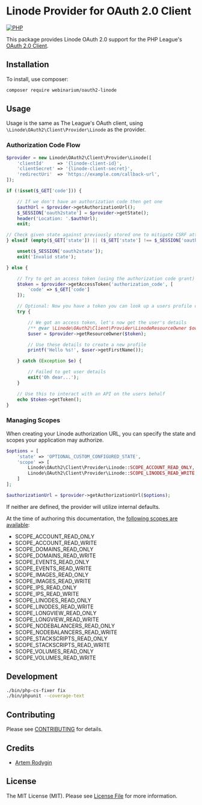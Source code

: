 # Linode Provider for OAuth 2.0 Client

[![PHP](https://img.shields.io/badge/PHP-5.6%2B-blue.svg)](https://secure.php.net/migration56)

This package provides Linode OAuth 2.0 support for the PHP League's [OAuth 2.0 Client](https://github.com/thephpleague/oauth2-client).

## Installation

To install, use composer:

```bash
composer require webinarium/oauth2-linode
```

## Usage

Usage is the same as The League's OAuth client, using `\Linode\OAuth2\Client\Provider\Linode` as the provider.

### Authorization Code Flow

```php
$provider = new Linode\OAuth2\Client\Provider\Linode([
    'clientId'     => '{linode-client-id}',
    'clientSecret' => '{linode-client-secret}',
    'redirectUri'  => 'https://example.com/callback-url',
]);

if (!isset($_GET['code'])) {

    // If we don't have an authorization code then get one
    $authUrl = $provider->getAuthorizationUrl();
    $_SESSION['oauth2state'] = $provider->getState();
    header('Location: '.$authUrl);
    exit;

// Check given state against previously stored one to mitigate CSRF attack
} elseif (empty($_GET['state']) || ($_GET['state'] !== $_SESSION['oauth2state'])) {

    unset($_SESSION['oauth2state']);
    exit('Invalid state');

} else {

    // Try to get an access token (using the authorization code grant)
    $token = $provider->getAccessToken('authorization_code', [
        'code' => $_GET['code']
    ]);

    // Optional: Now you have a token you can look up a users profile data
    try {

        // We got an access token, let's now get the user's details
        /** @var \Linode\OAuth2\Client\Provider\LinodeResourceOwner $owner */
        $user = $provider->getResourceOwner($token);

        // Use these details to create a new profile
        printf('Hello %s!', $user->getFirstName());

    } catch (Exception $e) {

        // Failed to get user details
        exit('Oh dear...');
    }

    // Use this to interact with an API on the users behalf
    echo $token->getToken();
}
```

### Managing Scopes

When creating your Linode authorization URL, you can specify the state and scopes your application may authorize.

```php
$options = [
    'state' => 'OPTIONAL_CUSTOM_CONFIGURED_STATE',
    'scope' => [
        Linode\OAuth2\Client\Provider\Linode::SCOPE_ACCOUNT_READ_ONLY,
        Linode\OAuth2\Client\Provider\Linode::SCOPE_LINODES_READ_WRITE,
    ]
];

$authorizationUrl = $provider->getAuthorizationUrl($options);
```

If neither are defined, the provider will utilize internal defaults.

At the time of authoring this documentation, the [following scopes are available](https://developers.linode.com/api/v4#section/OAuth):

- SCOPE_ACCOUNT_READ_ONLY
- SCOPE_ACCOUNT_READ_WRITE
- SCOPE_DOMAINS_READ_ONLY
- SCOPE_DOMAINS_READ_WRITE
- SCOPE_EVENTS_READ_ONLY
- SCOPE_EVENTS_READ_WRITE
- SCOPE_IMAGES_READ_ONLY
- SCOPE_IMAGES_READ_WRITE
- SCOPE_IPS_READ_ONLY
- SCOPE_IPS_READ_WRITE
- SCOPE_LINODES_READ_ONLY
- SCOPE_LINODES_READ_WRITE
- SCOPE_LONGVIEW_READ_ONLY
- SCOPE_LONGVIEW_READ_WRITE
- SCOPE_NODEBALANCERS_READ_ONLY
- SCOPE_NODEBALANCERS_READ_WRITE
- SCOPE_STACKSCRIPTS_READ_ONLY
- SCOPE_STACKSCRIPTS_READ_WRITE
- SCOPE_VOLUMES_READ_ONLY
- SCOPE_VOLUMES_READ_WRITE

## Development

``` bash
./bin/php-cs-fixer fix
./bin/phpunit --coverage-text
```

## Contributing

Please see [CONTRIBUTING](https://github.com/webinarium/oauth2-linode/blob/master/CONTRIBUTING.md) for details.

## Credits

- [Artem Rodygin](https://github.com/webinarium)

## License

The MIT License (MIT). Please see [License File](https://github.com/webinarium/oauth2-linode/blob/master/LICENSE) for more information.
